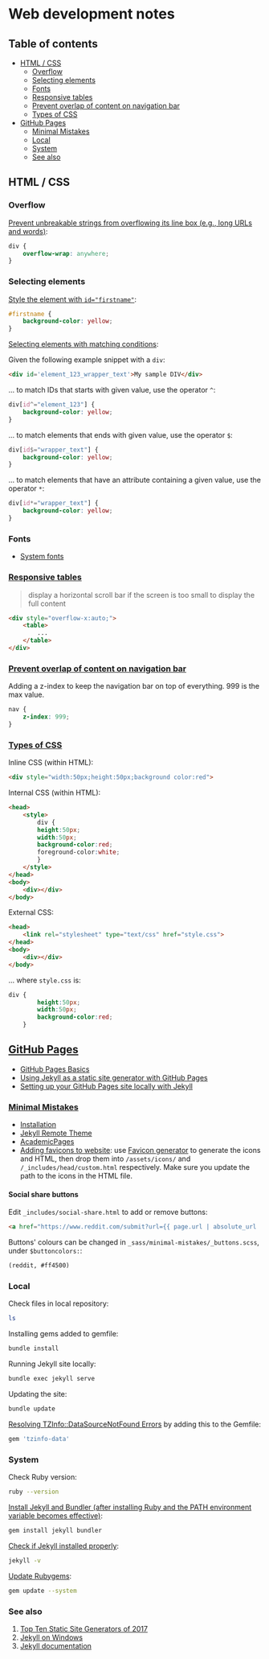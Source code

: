 # Web development notes <!-- omit in toc -->

## Table of contents <!-- omit in toc -->

- [HTML / CSS](#html--css)
  - [Overflow](#overflow)
  - [Selecting elements](#selecting-elements)
  - [Fonts](#fonts)
  - [Responsive tables](#responsive-tables)
  - [Prevent overlap of content on navigation bar](#prevent-overlap-of-content-on-navigation-bar)
  - [Types of CSS](#types-of-css)
- [GitHub Pages](#github-pages)
  - [Minimal Mistakes](#minimal-mistakes)
  - [Local](#local)
  - [System](#system)
  - [See also](#see-also)

## HTML / CSS

### Overflow

[Prevent unbreakable strings from overflowing its line box (e.g., long URLs and words)](https://developer.mozilla.org/en-US/docs/Web/CSS/overflow-wrap):

```css
div {
    overflow-wrap: anywhere;
}
```

### Selecting elements

[Style the element with `id="firstname"`](https://www.w3schools.com/csSref/sel_id.asp):

```css
#firstname {
    background-color: yellow;
}
```

[Selecting elements with matching conditions](https://stackoverflow.com/a/56043821/4573584):

Given the following example snippet with a `div`:

```html
<div id='element_123_wrapper_text'>My sample DIV</div>
```

... to match IDs that starts with given value, use the operator `^`:

```css
div[id^="element_123"] {
    background-color: yellow;
}
```

... to match elements that ends with given value, use the operator `$`:

```css
div[id$="wrapper_text"] {
    background-color: yellow;
}
```

... to match elements that have an attribute containing a given value, use the operator `*`:

```css
div[id*="wrapper_text"] {
    background-color: yellow;
}
```

### Fonts

- [System fonts](https://devhints.io/css-system-font-stack)

### [Responsive tables](https://www.w3schools.com/howto/howto_css_table_responsive.asp)

> display a horizontal scroll bar if the screen is too small to display the full content

```html
<div style="overflow-x:auto;">
    <table>
        ...
    </table>
</div>
```

### [Prevent overlap of content on navigation bar](https://stackoverflow.com/a/16873252/4573584)

Adding a z-index to keep the navigation bar on top of everything. 999 is the max value.

```css
nav {
    z-index: 999;
}
```

### [Types of CSS](https://stackoverflow.com/a/40690406/4573584)

Inline CSS (within HTML):

```html
<div style="width:50px;height:50px;background color:red">
```

Internal CSS (within HTML):

```html
<head>
    <style>
        div {
        height:50px;
        width:50px;
        background-color:red;
        foreground-color:white;
        }
    </style>
</head>
<body>
    <div></div>
</body>
```

External CSS:

```html
<head>
    <link rel="stylesheet" type="text/css" href="style.css">
</head>
<body>
    <div></div>
</body>
```

... where `style.css` is:

```css
div {
        height:50px;
        width:50px;
        background-color:red;
    }
```

## [GitHub Pages](https://pages.github.com/)

- [GitHub Pages Basics](https://help.github.com/en/categories/github-pages-basics)
- [Using Jekyll as a static site generator with GitHub Pages](https://help.github.com/en/articles/using-jekyll-as-a-static-site-generator-with-github-pages)
- [Setting up your GitHub Pages site locally with Jekyll](https://help.github.com/en/articles/setting-up-your-github-pages-site-locally-with-jekyll)

### [Minimal Mistakes](https://mmistakes.github.io/minimal-mistakes/)

- [Installation](https://mmistakes.github.io/minimal-mistakes/docs/installation/)
- [Jekyll Remote Theme](https://github.com/benbalter/jekyll-remote-theme)
- [AcademicPages](https://github.com/academicpages/academicpages.github.io)
- [Adding favicons to website](https://github.com/mmistakes/minimal-mistakes/issues/949): use [Favicon generator](https://realfavicongenerator.net/) to generate the icons and HTML, then drop them into `/assets/icons/` and `/_includes/head/custom.html` respectively. Make sure you update the path to the icons in the HTML file.

#### Social share buttons <!-- omit in toc -->

Edit `_includes/social-share.html` to add or remove buttons:

```html
<a href="https://www.reddit.com/submit?url={{ page.url | absolute_url | url_encode }}&title={{ page.title }}" class="btn btn--reddit" title="{{ site.data.ui-text[site.locale].share_on_label }} Reddit"><i class="fab fa-fw fa-reddit" aria-hidden="true"></i><span> Reddit</span></a>
```

Buttons' colours can be changed in `_sass/minimal-mistakes/_buttons.scss`, under `$buttoncolors:`:

```html
(reddit, #ff4500)
```

### Local

Check files in local repository:

```bash
ls
```

Installing gems added to gemfile:

```bash
bundle install
```

Running Jekyll site locally:

```bash
bundle exec jekyll serve
```

Updating the site:

```bash
bundle update
```

[Resolving TZInfo::DataSourceNotFound Errors](https://github.com/tzinfo/tzinfo/wiki/Resolving-TZInfo::DataSourceNotFound-Errors) by adding this to the Gemfile:

```ruby
gem 'tzinfo-data'
```

### System

Check Ruby version:

```bash
ruby --version
```

[Install Jekyll and Bundler (after installing Ruby and the PATH environment variable becomes effective)](https://jekyllrb.com/docs/installation/windows/):

```ruby
gem install jekyll bundler
```

[Check if Jekyll installed properly](https://jekyllrb.com/docs/installation/windows/):

```bash
jekyll -v
```

[Update Rubygems](https://github.com/jekyll/jekyll/issues/7463):

```bash
gem update --system
```

### See also

1. [Top Ten Static Site Generators of 2017](https://www.netlify.com/blog/2017/05/25/top-ten-static-site-generators-of-2017/)
2. [Jekyll on Windows](https://jekyllrb.com/docs/installation/windows/)
3. [Jekyll documentation](https://jekyllrb.com/docs/)
